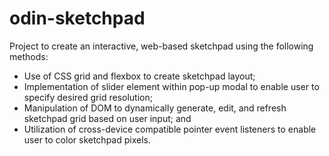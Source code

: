 # odin-sketchpad

Project to create an interactive, web-based sketchpad using the following methods:

- Use of CSS grid and flexbox to create sketchpad layout;
- Implementation of slider element within pop-up modal to enable user to specify desired grid resolution;
- Manipulation of DOM to dynamically generate, edit, and refresh sketchpad grid based on user input; and
- Utilization of cross-device compatible pointer event listeners to enable user to color sketchpad pixels.
